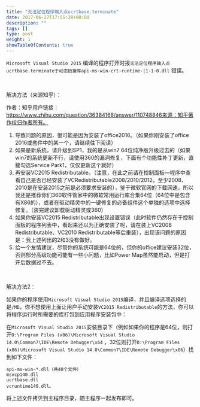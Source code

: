 ```yaml
---
title: "无法定位程序输入点ucrtbase.terminate"
date: 2017-06-27T17:55:28+08:00
description: ""
tags: []
type: post
weight: 1
showTableOfContents: true
---
```


`Microsoft Visual Studio 2015` 编译的程序打开时报`无法定位程序输入点ucrtbase.terminate于动态链接库api-ms-win-crt-runtime-|1-1-0.dll` 错误。

<!--more-->

​    

解决方法（来源知乎）：

作者：知乎用户链接：https://www.zhihu.com/question/36384168/answer/110748846来源：知乎著作权归作者所有。

1. 导致问题的原因，很可能是因为安装了office2016。（如果你刚安装了office 2016或套件中的某一个，请继续往下阅读）
2. 如果是新系统，请升级到SP1，我的是从win7 64位纯净版升级过去的（如果win7的系统更新不行，请使用360的漏洞修复，下面有个功能性补丁更新，直接勾选Service Park1，仅仅更新这个就好）
3. 再安装VC2015 Redistributable。（注意，在此之前请在控制面板—程序中查看自己是否已经安装了VCRedistributable2008/2010/2012，至少2008、2010是在安装2015之前是必须要求安装的），鉴于微软官网的下载网速，所以我还是推荐你们360软件管家中的微软常用运行库合集64位（64位中是包含有X86的），或者在驱动精灵中的一键修复的必备组件这个单独的选项中选择修复。（装完建议卸载驱动精灵或360）
4. 如果你安装VC2015 Redistributable出现设置错误（此时软件仍然存在于控制面板的程序列表中，看起来还以为正确安装了呢，请在装上VC2008 Redistributable、VC2010 Redistributable等后重装），出现该问题的原因是：我上述列出的2和3没有做好。
5. 给一个友情建议，尽管你的系统可能是64位的，但你的office建议安装32位，否则部分高级功能可能有一些小问题，比如Power Map虽然能启动，但是打开后数据过不去。

​    

解决方法2：

如果你的程序使用`Microsoft Visual Studio 2015`编译，并且编译选项选择的是`/MD`，你不想使用上面让用户手动安装`VC2015 Redistributable`的方法，你可以将程序运行时所需要的库打包到应用程序安装包中：

在`Microsoft Visual Studio 2015`安装目录下（例如如果你的程序是64位，则打开`D:\Program Files (x86)\Microsoft Visual Studio 14.0\Common7\IDE\Remote Debugger\x64` ，32位则打开`D:\Program Files (x86)\Microsoft Visual Studio 14.0\Common7\IDE\Remote Debugger\x86`）找到如下文件：

```
api-ms-win-*.dll（共40个文件）
msvcp140.dll
ucrtbase.dll
vcruntime140.dll。
```

将上述文件拷贝到主程序目录，随主程序一起发布即可。